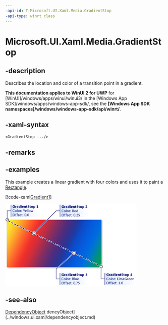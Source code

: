 ```yaml
---
-api-id: T:Microsoft.UI.Xaml.Media.GradientStop
-api-type: winrt class
---
```


<!-- Class syntax.
public class GradientStop : Windows.UI.Xaml.DependencyObject, Windows.UI.Xaml.Media.IGradientStop
-->

# Microsoft.UI.Xaml.Media.GradientStop

## -description
Describes the location and color of a transition point in a gradient.

**This documentation applies to WinUI 2 for UWP** for [WinUI]/windows/apps/winui/winui3/ in the [Windows App SDK]/windows/apps/windows-app-sdk/, see the **[Windows App SDK namespaces]/windows/windows-app-sdk/api/winrt/**.

## -xaml-syntax
```xaml
<GradientStop .../>
```


## -remarks

## -examples
This example creates a linear gradient with four colors and uses it to paint a [Rectangle](../microsoft.ui.xaml.shapes/rectangle.md).



[!code-xaml[Gradient1](../microsoft.ui.xaml.media/code/Gradients/csharp/Page.xaml#SnippetGradient1)]

<img src="images/graphicsmm_4gradientstops.png" alt="Image of example results with gradient stops" />

## -see-also
[DependencyObject](../microsoft.ui.xaml/dependencyobject.md)
dencyObject](../windows.ui.xaml/dependencyobject.md)
